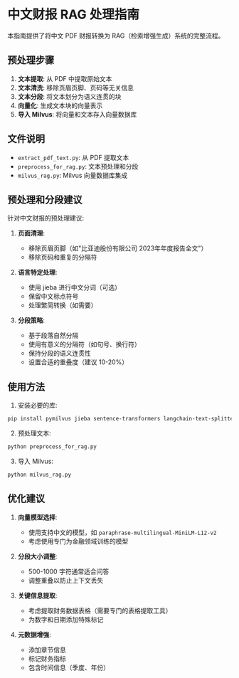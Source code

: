 # 中文财报 RAG 处理指南

本指南提供了将中文 PDF 财报转换为 RAG（检索增强生成）系统的完整流程。

## 预处理步骤

1. **文本提取**: 从 PDF 中提取原始文本
2. **文本清洗**: 移除页眉页脚、页码等无关信息
3. **文本分段**: 将文本划分为语义连贯的块
4. **向量化**: 生成文本块的向量表示
5. **导入 Milvus**: 将向量和文本存入向量数据库

## 文件说明

- `extract_pdf_text.py`: 从 PDF 提取文本
- `preprocess_for_rag.py`: 文本预处理和分段
- `milvus_rag.py`: Milvus 向量数据库集成

## 预处理和分段建议

针对中文财报的预处理建议:

1. **页面清理**:
   - 移除页眉页脚（如"比亚迪股份有限公司 2023年年度报告全文"）
   - 移除页码和重复的分隔符

2. **语言特定处理**:
   - 使用 jieba 进行中文分词（可选）
   - 保留中文标点符号
   - 处理繁简转换（如需要）

3. **分段策略**:
   - 基于段落自然分隔
   - 使用有意义的分隔符（如句号、换行符）
   - 保持分段的语义连贯性
   - 设置合适的重叠度（建议 10-20%）

## 使用方法

1. 安装必要的库:
```bash
pip install pymilvus jieba sentence-transformers langchain-text-splitters
```

2. 预处理文本:
```bash
python preprocess_for_rag.py
```

3. 导入 Milvus:
```bash
python milvus_rag.py
```

## 优化建议

1. **向量模型选择**:
   - 使用支持中文的模型，如 `paraphrase-multilingual-MiniLM-L12-v2`
   - 考虑使用专门为金融领域训练的模型

2. **分段大小调整**:
   - 500-1000 字符通常适合问答
   - 调整重叠以防止上下文丢失

3. **关键信息提取**:
   - 考虑提取财务数据表格（需要专门的表格提取工具）
   - 为数字和日期添加特殊标记

4. **元数据增强**:
   - 添加章节信息
   - 标记财务指标
   - 包含时间信息（季度、年份）